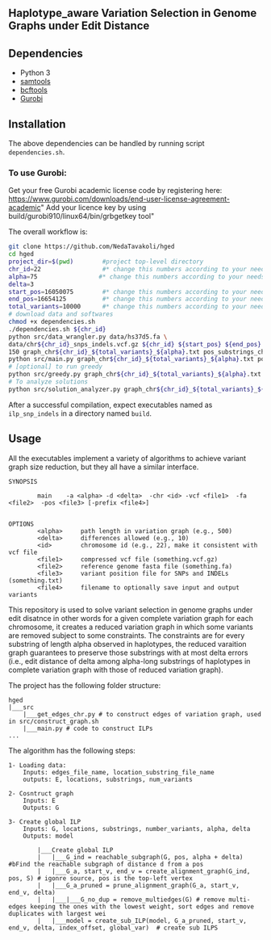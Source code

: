 ## Haplotype_aware Variation Selection in Genome Graphs under Edit Distance

## Dependencies
- Python 3
- [samtools](https://vcftools.github.io/)
- [bcftools](https://vcftools.github.io/)
- [Gurobi](https://www.gurobi.com)


## Installation
The above dependencies can be handled by running script `dependencies.sh`.

### To use Gurobi:
Get your free Gurobi academic license code by registering here: https://www.gurobi.com/downloads/end-user-license-agreement-academic"
Add your licence key by using build/gurobi910/linux64/bin/grbgetkey tool"

The overall workflow is:

```sh
git clone https://github.com/NedaTavakoli/hged
cd hged
project_dir=$(pwd)        #project top-level directory
chr_id=22                 #* change this numbers according to your needs
alpha=75                 #* change this numbers according to your needs
delta=3
start_pos=16050075        #* change this numbers according to your needs; first variant position (here is for chr22)
end_pos=16654125          #* change this numbers according to your needs; last variant position (here is for chr22)
total_variants=10000      #* change this numbers according to your needs; total number of variants as your need
# download data and softwares
chmod +x dependencies.sh
./dependencies.sh ${chr_id} 
python src/data_wrangler.py data/hs37d5.fa \
data/chr${chr_id}_snps_indels.vcf.gz ${chr_id} ${start_pos} ${end_pos} ${total_variants} \
150 graph_chr${chr_id}_${total_variants}_${alpha}.txt pos_substrings_chr${chr_id}_${total_variants}_${alpha}.txt greedy_cost_chr${chr_id}_${total_variants}_${alpha}.txt 
python src/main.py graph_chr${chr_id}_${total_variants}_${alpha}.txt pos_substrings_chr${chr_id}_${total_variants}_${alpha}.txt ${alpha} ${delta}
# [optional] to run greedy
python src/greedy.py graph_chr${chr_id}_${total_variants}_${alpha}.txt pos_substrings_chr${chr_id}_${total_variants}_${alpha}.txt ${alpha} ${delta}
# To analyze solutions
python src/solution_analyzer.py graph_chr${chr_id}_${total_variants}_${alpha}.txt ILP_sol_vectors/ILP_sol_${alpha}_${delta}.txt retained_variants_ed_ILP_${alpha}_${delta}.txt
```

After a successful compilation, expect executables named as `ilp_snp_indels` in a directory named `build`.

## Usage
All the executables implement a variety of algorithms to achieve variant graph size reduction, but they all have a similar interface.
```
SYNOPSIS

        main    -a <alpha> -d <delta>  -chr <id> -vcf <file1>  -fa <file2>  -pos <file3> [-prefix <file4>]


OPTIONS
        <alpha>     path length in variation graph (e.g., 500)
        <delta>     differences allowed (e.g., 10)
        <id>        chromosome id (e.g., 22), make it consistent with vcf file
        <file1>     compressed vcf file (something.vcf.gz)
        <file2>     reference genome fasta file (something.fa)
        <file3>     variant position file for SNPs and INDELs (something.txt)
        <file4>     filename to optionally save input and output variants
```

This repository is used to solve variant selection in genome graphs under edit disatnce
in other words for a given complete variation graph for each chromosome, it creates a reduced variation graph in which 
some variants are removed subject to some constraints. The constraints are for every substring of length 
alpha observed in haplotypes, the reduced varaition graph guarantees to preserve those substrings with
at most delta errors (i.e., edit distance of delta among alpha-long substrings of haplotypes in complete variation graph with those of reduced variation graph).

The project has the following folder structure:
```
hged
|___src  
    |___get_edges_chr.py # to construct edges of variation graph, used in src/construct_graph.sh
    |___main.py # code to construct ILPs 
...
```

The algorithm has the following steps:
```
1- Loading data: 
    Inputs: edges_file_name, location_substring_file_name
    outputs: E, locations, substrings, num_variants

2- Cosntruct graph  
    Inputs: E
    Outputs: G

3- Create global ILP
    Inputs: G, locations, substrings, number_variants, alpha, delta
    Outputs: model  

        |___Create global ILP 
        |   |___G_ind = reachable_subgraph(G, pos, alpha + delta) #bFind the reachable subgraph of distance d from a pos
        |   |___G_a, start_v, end_v = create_alignment_graph(G_ind, pos, S) # igonre source, pos is the top-left vertex
        |   |___G_a_pruned = prune_alignment_graph(G_a, start_v, end_v, delta) 
        |   |___|___G_no_dup = remove_multiedges(G) # remove multi-edges keeping the ones with the lowest weight, sort edges and remove duplicates with largest wei
        |   |___model = create_sub_ILP(model, G_a_pruned, start_v, end_v, delta, index_offset, global_var)  # create sub ILPS
 ```     
  


